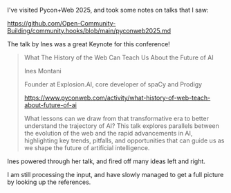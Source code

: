 I've visited Pycon+Web 2025, and took some notes on talks that I saw:

https://github.com/Open-Community-Building/community.hooks/blob/main/pyconweb2025.md

The talk by Ines was a great Keynote for this conference!

> What The History of the Web Can Teach Us About the Future of AI
> 
> Ines Montani
> 
> Founder at Explosion.AI, core developer of spaCy and Prodigy
> 
> https://www.pyconweb.com/activity/what-history-of-web-teach-about-future-of-ai
> 
> What lessons can we draw from that transformative era to better understand the trajectory of AI? 
> This talk explores parallels between the evolution of the web and the rapid advancements in AI, 
> highlighting key trends, pitfalls, and opportunities that can guide us as we shape the future of artificial intelligence.

Ines powered through her talk, and fired off many ideas left and right. 

I am still processing the input, and have slowly managed to get a full picture by looking up the references. 
